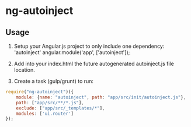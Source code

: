 ng-autoinject
=============

## Usage

1) Setup your Angular.js project to only include one dependency: 'autoinject'
angular.module('app', ['autoinject']);

2) Add into your index.html the future autogenerated autoinject.js file location.

3) Create a task (gulp/grunt) to run:


```javascript
require("ng-autoinject")({
    module: {name: "autoinject", path: "app/src/init/autoinject.js"},
    path: ["app/src/**/*.js"],
    exclude: ["app/src/_templates/*"],
    modules: ['ui.router']
});
```
